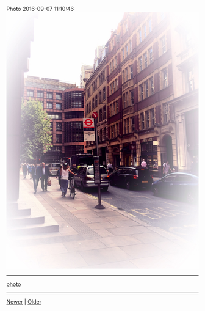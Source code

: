 <!--
title: Photo 2016-09-07 11
date: 2020-06-28T14:43:49.697Z
tags: photo
-->


Photo 2016-09-07 11:10:46
![](150071086552-0.jpg)

<!--BOTTOM-POST-NAVIGATION-->
---

[photo](tag-photo.md)

---

[Newer](148993750632.md) | [Older](151976604492.md)